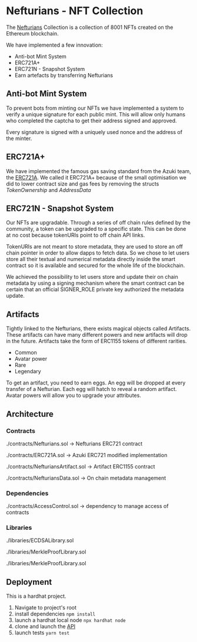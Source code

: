# Nefturians - NFT Collection

The [Nefturians](https://nefturians.com) Collection is a collection of 8001 NFTs created on the Ethereum blockchain.

We have implemented a few innovation:

- Anti-bot Mint System
- ERC721A+
- ERC721N - Snapshot System
- Earn artefacts by transferring Nefturians

## Anti-bot Mint System

To prevent bots from minting our NFTs we have implemented a system to verify a unique signature for each public mint. This will allow only humans who completed the captcha to get their address signed and approved.

Every signature is signed with a uniquely used nonce and the address of the minter.

## ERC721A+

We have implemented the famous gas saving standard from the Azuki team, the [ERC721A](https://github.com/chiru-labs/ERC721A). We called it ERC721A+ because of the small optimisation we did to lower contract size and gas fees by removing the structs *TokenOwnership* and *AddressData*

## ERC721N - Snapshot System

Our NFTs are upgradable. Through a series of off chain rules defined by the community, a token can be upgraded to a specific state. This can be done at no cost because tokenURIs point to off chain API links. 

TokenURIs are not meant to store metadata, they are used to store an off chain pointer in order to allow dapps to fetch data. So we chose to let users store all their textual and numerical metadata directly inside the smart contract so it is available and secured for the whole life of the blockchain.

We achieved the possibility to let users store and update their on chain metadata by using a signing mechanism where the smart contract can be certain that an official SIGNER_ROLE private key authorized the metadata update.

## Artifacts

Tightly linked to the Nefturians, there exists magical objects called Artifacts. These artifacts can have many different powers and new artifacts will drop in the future. Artifacts take the form of ERC1155 tokens of different rarities.

- Common
- Avatar power
- Rare
- Legendary

To get an artifact, you need to earn eggs. An egg will be dropped at every transfer of a Nefturian. Each egg will hatch to reveal a random artifact.
Avatar powers will allow you to upgrade your attributes.

## Architecture
### Contracts
./contracts/Nefturians.sol -> Nefturians ERC721 contract

./contracts/ERC721A.sol -> Azuki ERC721 modified implementation

./contracts/NefturiansArtifact.sol -> Artifact ERC1155 contract

./contracts/NefturiansData.sol -> On chain metadata management

### Dependencies
./contracts/AccessControl.sol -> dependency to manage access of contracts

### Libraries
./libraries/ECDSALibrary.sol

./libraries/MerkleProofLibrary.sol

./libraries/MerkleProofLibrary.sol

## Deployment
This is a hardhat project.

1. Navigate to project's root
2. install dependencies
  ```npm install```
3. launch a hardhat local node
  ```npx hardhat node```
4. clone and launch the [API](https://github.com/Nefture/NefturiansAPI)
5. launch tests
  ```yarn test```
